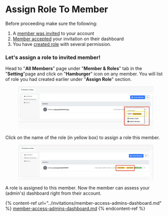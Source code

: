 # Assign Role To Member

Before proceeding make sure the following:&#x20;

1. A [member was invited](../members.md) to your account
2. [Member accepted](../invitations.md) your invitation on their dashboard
3. You have [created role](./) with several permission.

### Let's assign a role to invited member!

Head to "**All Members**" page under "**Member & Roles**" tab in the "**Setting**"page and click on "**Hamburger**" icon on any member.  You will list of role you had created earlier under "**Assign Role**" section.&#x20;

<figure><img src="../../../.gitbook/assets/image (57).png" alt=""><figcaption></figcaption></figure>

Click on the name of the role (in yellow box) to assign a role this member.&#x20;

<figure><img src="../../../.gitbook/assets/image (58).png" alt=""><figcaption></figcaption></figure>

A role is assigned to this member. Now the member can assess your (admin's) dashboard right from their account.&#x20;

{% content-ref url="../invitations/member-access-admins-dashboard.md" %}
[member-access-admins-dashboard.md](../invitations/member-access-admins-dashboard.md)
{% endcontent-ref %}
